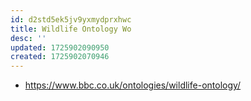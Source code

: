 ```yaml
---
id: d2std5ek5jv9yxmydprxhwc
title: Wildlife Ontology Wo
desc: ''
updated: 1725902090950
created: 1725902070946
---
```


- https://www.bbc.co.uk/ontologies/wildlife-ontology/